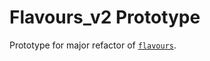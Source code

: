 # Flavours_v2 Prototype

Prototype for major refactor of [`flavours`](https://github.com/Misterio77/flavours).
